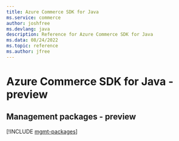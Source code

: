 ```yaml
---
title: Azure Commerce SDK for Java
ms.service: commerce
author: joshfree
ms.devlang: java
description: Reference for Azure Commerce SDK for Java
ms.data: 08/24/2022
ms.topic: reference
ms.author: jfree
---
```

# Azure Commerce SDK for Java - preview

## Management packages - preview
[!INCLUDE [mgmt-packages](commerce-mgmt-index.md)]